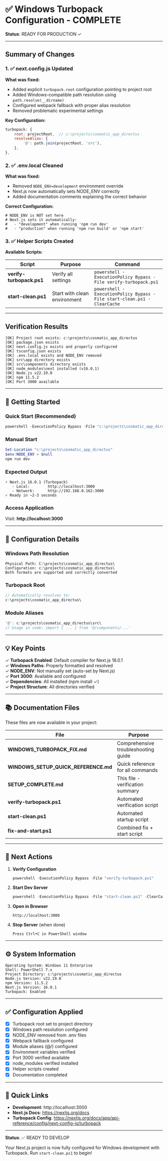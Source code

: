 # ✅ Windows Turbopack Configuration - COMPLETE

**Status**: READY FOR PRODUCTION ✓

---

## **Summary of Changes**

### **1. ✅ next.config.js Updated**

**What was fixed:**
- Added explicit `turbopack.root` configuration pointing to project root
- Added Windows-compatible path resolution using `path.resolve(__dirname)`
- Configured webpack fallback with proper alias resolution
- Removed problematic experimental settings

**Key Configuration:**
```javascript
turbopack: {
    root: projectRoot,  // c:\projects\cosmatic_app_directus
    resolveAlias: {
        '@': path.join(projectRoot, 'src'),
    },
},
```

### **2. ✅ .env.local Cleaned**

**What was fixed:**
- Removed `NODE_ENV=development` environment override
- Next.js now automatically sets NODE_ENV correctly
- Added documentation comments explaining the correct behavior

**Correct Configuration:**
```env
# NODE_ENV is NOT set here
# Next.js sets it automatically:
#   - "development" when running 'npm run dev'
#   - "production" when running 'npm run build' or 'npm start'
```

### **3. ✅ Helper Scripts Created**

**Available Scripts:**

| Script | Purpose | Command |
|--------|---------|---------|
| **verify-turbopack.ps1** | Verify all settings | `powershell -ExecutionPolicy Bypass -File verify-turbopack.ps1` |
| **start-clean.ps1** | Start with clean environment | `powershell -ExecutionPolicy Bypass -File start-clean.ps1 -ClearCache` |

---

## **Verification Results**

```
[OK] Project root exists: c:\projects\cosmatic_app_directus
[OK] package.json exists
[OK] next.config.js exists and properly configured
[OK] tsconfig.json exists
[OK] .env.local exists and NODE_ENV removed
[OK] src\app directory exists
[OK] src\components directory exists
[OK] node_modules\next installed (v16.0.1)
[OK] Node.js v22.19.0
[OK] npm 11.5.2
[OK] Port 3000 available
```

---

## **🚀 Getting Started**

### **Quick Start (Recommended)**
```powershell
powershell -ExecutionPolicy Bypass -File "c:\projects\cosmatic_app_directus\start-clean.ps1" -ClearCache
```

### **Manual Start**
```powershell
Set-Location "c:\projects\cosmatic_app_directus"
$env:NODE_ENV = $null
npm run dev
```

### **Expected Output**
```
⚡ Next.js 16.0.1 (Turbopack)
   - Local:        http://localhost:3000
   - Network:      http://192.168.0.162:3000
✓ Ready in ~2-3 seconds
```

### **Access Application**
Visit: **http://localhost:3000**

---

## **📝 Configuration Details**

### **Windows Path Resolution**
```
Physical Path: C:\projects\cosmatic_app_directus\
Configuration: c:\projects\cosmatic_app_directus\
Both formats are supported and correctly converted
```

### **Turbopack Root**
```javascript
// Automatically resolves to:
c:\projects\cosmatic_app_directus\
```

### **Module Aliases**
```javascript
'@': c:\projects\cosmatic_app_directus\src\
// Usage in code: import { ... } from '@/components/...'
```

---

## **💡 Key Points**

✓ **Turbopack Enabled**: Default compiler for Next.js 16.0.1  
✓ **Windows Paths**: Properly formatted and resolved  
✓ **NODE_ENV**: Not manually set (auto-set by Next.js)  
✓ **Port 3000**: Available and configured  
✓ **Dependencies**: All installed (npm install ✓)  
✓ **Project Structure**: All directories verified  

---

## **📚 Documentation Files**

These files are now available in your project:

| File | Purpose |
|------|---------|
| **WINDOWS_TURBOPACK_FIX.md** | Comprehensive troubleshooting guide |
| **WINDOWS_SETUP_QUICK_REFERENCE.md** | Quick reference for all commands |
| **SETUP_COMPLETE.md** | This file - verification summary |
| **verify-turbopack.ps1** | Automated verification script |
| **start-clean.ps1** | Automated startup script |
| **fix-and-start.ps1** | Combined fix + start script |

---

## **🎯 Next Actions**

1. **Verify Configuration**
   ```powershell
   powershell -ExecutionPolicy Bypass -File "verify-turbopack.ps1"
   ```

2. **Start Dev Server**
   ```powershell
   powershell -ExecutionPolicy Bypass -File "start-clean.ps1" -ClearCache
   ```

3. **Open in Browser**
   ```
   http://localhost:3000
   ```

4. **Stop Server** (when done)
   ```
   Press Ctrl+C in PowerShell window
   ```

---

## **⚙️ System Information**

```
Operating System: Windows 11 Enterprise
Shell: PowerShell 7.x
Project Directory: c:\projects\cosmatic_app_directus
Node.js Version: v22.19.0
npm Version: 11.5.2
Next.js Version: 16.0.1
Turbopack: Enabled
```

---

## **✅ Configuration Applied**

- [x] Turbopack root set to project directory
- [x] Windows path resolution configured
- [x] NODE_ENV removed from .env files
- [x] Webpack fallback configured
- [x] Module aliases (@/) configured
- [x] Environment variables verified
- [x] Port 3000 verified available
- [x] node_modules verified installed
- [x] Helper scripts created
- [x] Documentation completed

---

## **🔗 Quick Links**

- **Development**: http://localhost:3000
- **Next.js Docs**: https://nextjs.org/docs
- **Turbopack Config**: https://nextjs.org/docs/app/api-reference/config/next-config-js/turbopack

---

**Status**: ✅ READY TO DEVELOP

Your Next.js project is now fully configured for Windows development with Turbopack. Run `start-clean.ps1` to begin!